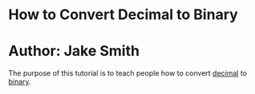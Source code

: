 # How to Convert Decimal to Binary
# Author: Jake Smith

The purpose of this tutorial is to teach people how to convert [decimal](https://en.wikipedia.org/wiki/Decimal) to [binary](https://en.wikipedia.org/wiki/Binary_number).

